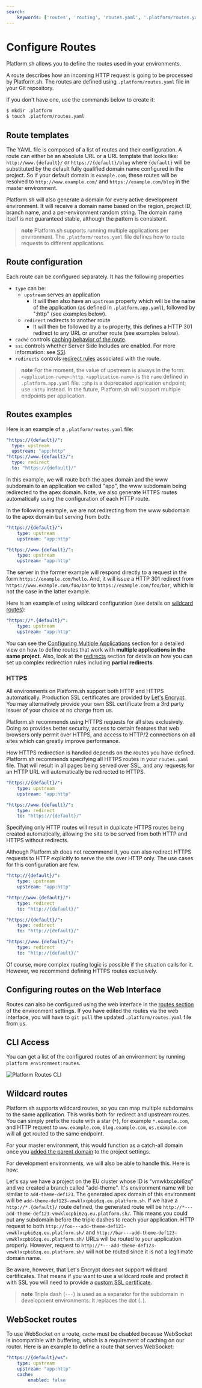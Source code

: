 ```yaml
---
search:
    keywords: ['routes', 'routing', 'routes.yaml', '.platform/routes.yaml']
---
```


# Configure Routes

Platform.sh allows you to define the routes used in your environments.

A route describes how an incoming HTTP request is going to be processed by
Platform.sh. The routes are defined using `.platform/routes.yaml` file
in your Git repository.

If you don't have one, use the commands below to create it:

```bash
$ mkdir .platform
$ touch .platform/routes.yaml
```

## Route templates

The YAML file is composed of a list of routes and their configuration.
A route can either be an absolute URL or a URL template that looks like:
`http://www.{default}/` or `https://{default}/blog` where `{default}`
will be substituted by the default fully qualified domain name configured
in the project. So if your default domain is `example.com`, these
routes will be resolved to `http://www.example.com/` and
`https://example.com/blog` in the master environment.

Platform.sh will also generate a domain for every active development environment.
It will receive a domain name based on the region, project ID, branch name, and 
a per-environment random string. The domain name itself is not guaranteed stable,
although the pattern is consistent.

> **note**
> Platform.sh supports running multiple applications per environment.
> The `.platform/routes.yaml` file defines how to route requests to
> different applications.

## Route configuration

Each route can be configured separately. It has the following properties

* `type` can be:
  * `upstream` serves an application
    * It will then also have an `upstream` property which will be the name of
      the application (as defined in `.platform.app.yaml`),
      followed by ":http" (see examples below).
  * `redirect` redirects to another route
    * It will then be followed by a `to` property, this defines a HTTP 301
      redirect to any URL or another route (see examples below).
* `cache` controls [caching behavior of the route](/configuration/routes/cache.html).
* `ssi` controls whether Server Side Includes are enabled.
  For more information: see [SSI](/configuration/routes/ssi.html).
* `redirects` controls [redirect rules](/configuration/routes/redirects.html) associated with the
  route.

> **note**
> For the moment, the value of upstream is always in the form: `<application-name>:http`.
> `<application-name>` is the `name` defined in `.platform.app.yaml` file.
> `:php` is a deprecated application endpoint; use `:http` instead.
> In the future, Platform.sh will support multiple endpoints per application.

## Routes examples

Here is an example of a `.platform/routes.yaml` file:

```yaml
"https://{default}/":
  type: upstream
  upstream: "app:http"
"https://www.{default}/":
  type: redirect
  to: "https://{default}/"
```

In this example, we will route both the apex domain and the www subdomain to an
application we called "app", the www subdomain being redirected to the
apex domain. Note, we also generate HTTPS routes automatically using the
configuration of each HTTP route.

In the following example, we are not redirecting from the www subdomain to the
apex domain but serving from both:

```yaml
"https://{default}/":
    type: upstream
    upstream: "app:http"

"https://www.{default}/":
    type: upstream
    upstream: "app:http"
```

The server in the former example will respond directly to a request in the form
`https://example.com/hello`. And, it will issue a HTTP 301 redirect from
`https://www.example.com/foo/bar` to `https://example.com/foo/bar`, which is not
the case in the latter example.

Here is an example of using wildcard configuration (see details on [wildcard
routes](#wildcard-routes)):

```yaml
"https://*.{default}/":
    type: upstream
    upstream: "app:http"
```

You can see the [Configuring Multiple Applications](/configuration/app/multi-app.md)
section for a detailed view on how to define routes that work with
**multiple applications in the same project**. Also, look at the
[redirects](/configuration/routes/redirects.md) section for details on how you can set up complex
redirection rules including **partial redirects**.

### HTTPS

All environments on Platform.sh support both HTTP and HTTPS automatically.  Production SSL certificates are provided by [Let's Encrypt](https://letsencrypt.org/).  You may alternatively provide your own SSL certificate from a 3rd party issuer of your choice at no charge from us.

Platform.sh recommends using HTTPS requests for all sites exclusively.  Doing so provides better security, access to certain features that web browsers only permit over HTTPS, and access to HTTP/2 connections on all sites which can greatly improve performance.

How HTTPS redirection is handled depends on the routes you have defined.  Platform.sh recommends specifying all HTTPS routes in your `routes.yaml` file.  That will result in all pages being served over SSL, and any requests for an HTTP URL will automatically be redirected to HTTPS.

```yaml
"https://{default}/":
    type: upstream
    upstream: "app:http"

"https://www.{default}/":
    type: redirect
    to: "https://{default}/"
```

Specifying only HTTP routes will result in duplicate HTTPS routes being created automatically, allowing the site to be served from both HTTP and HTTPS without redirects.

Although Platform.sh does not recommend it, you can also redirect HTTPS requests to HTTP explicitly to serve the site over HTTP only.  The use cases for this configuration are few.

```yaml
"http://{default}/":
    type: upstream
    upstream: "app:http"

"http://www.{default}/":
    type: redirect
    to: "http://{default}/"

"https://{default}/":
    type: redirect
    to: "http://{default}/"

"https://www.{default}/":
    type: redirect
    to: "http://{default}/"
```

Of course, more complex routing logic is possible if the situation calls for it.  However, we recommend defining HTTPS routes exclusively.

## Configuring routes on the Web Interface

Routes can also be configured using the web interface in
the [routes section](/administration/web/configure-environment.html#routes)
of the environment settings. If you have edited the routes via the web interface,
you will have to `git pull` the updated `.platform/routes.yaml` file from us.

## CLI Access

You can get a list of the configured routes of an environment by running
`platform environment:routes`.

![Platform Routes CLI](/images/platform-routes-cli.png)

## Wildcard routes

Platform.sh supports wildcard routes, so you can map multiple subdomains to the same application. This works both for redirect and upstream routes. You can simply prefix the route with a star (`*`), for example `*.example.com`, and HTTP request to `www.example.com`, `blog.example.com`, `us.example.com` will all get routed to the same endpoint.

For your master environment, this would function as a catch-all domain once you [added the parent domain](/administration/web/configure-project.md#domains) to the project settings.

For development environments, we will also be able to handle this. Here is how:

Let's say we have a project on the EU cluster whose ID is "vmwklxcpbi6zq" and we created a branch called "add-theme". It's environment name will be similar to `add-theme-def123`.  The generated apex domain of this environment will be `add-theme-def123-vmwklxcpbi6zq.eu.platform.sh`. If we have a `http://*.{default}/` route defined, the generated route will be `http://*---add-theme-def123-vmwklxcpbi6zq.eu.platform.sh/`. This means you could put any subdomain before the triple dashes to reach your application. HTTP request to both `http://foo---add-theme-def123-vmwklxcpbi6zq.eu.platform.sh/` and `http://bar---add-theme-def123-vmwklxcpbi6zq.eu.platform.sh/` URLs will be routed to your application properly. However, request to `http://*---add-theme-def123-vmwklxcpbi6zq.eu.platform.sh/` will not be routed since it is not a legitimate domain name.

Be aware, however, that Let's Encrypt does not support wildcard certificates.  That means if you want to use a wildcard route and protect it with SSL you will need to provide a [custom SSL certificate](/development/going-live.md#ssl-in-production). 

> **note**
> Triple dash (`---`) is used as a separator for the subdomain in development
> environments. It replaces the dot (`.`).

## WebSocket routes

To use WebSocket on a route, `cache` must be disabled because WebSocket is
incompatible with buffering, which is a requirement of caching on our router.
Here is an example to define a route that serves WebSocket:

```yaml
"https://{default}/ws":
    type: upstream
    upstream: "app:http"
    cache:
        enabled: false
```
